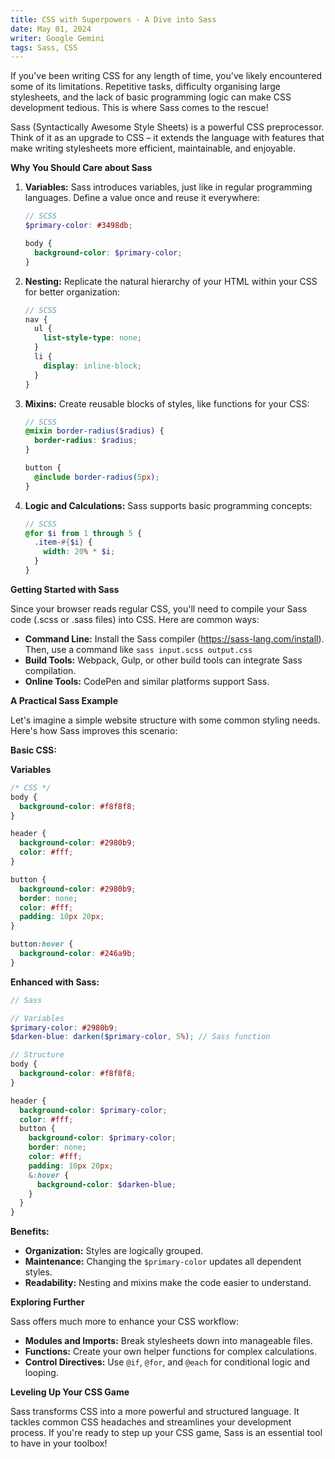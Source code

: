```yaml
---
title: CSS with Superpowers - A Dive into Sass
date: May 01, 2024
writer: Google Gemini
tags: Sass, CSS
---
```


If you've been writing CSS for any length of time, you've likely encountered some of its limitations. Repetitive tasks, difficulty organising large stylesheets, and the lack of basic programming logic can make CSS development tedious. This is where Sass comes to the rescue!

Sass (Syntactically Awesome Style Sheets) is a powerful CSS preprocessor. Think of it as an upgrade to CSS – it extends the language with features that make writing stylesheets more efficient, maintainable, and enjoyable.

**Why You Should Care about Sass**

1. **Variables:** Sass introduces variables, just like in regular programming languages. Define a value once and reuse it everywhere:

   ```scss
   // SCSS
   $primary-color: #3498db;

   body {
     background-color: $primary-color;
   }
   ```

2. **Nesting:** Replicate the natural hierarchy of your HTML within your CSS for better organization:

   ```scss
   // SCSS
   nav {
     ul {
       list-style-type: none;
     }
     li {
       display: inline-block;
     }
   }
   ```

3. **Mixins:** Create reusable blocks of styles, like functions for your CSS:

   ```scss
   // SCSS
   @mixin border-radius($radius) {
     border-radius: $radius;
   }

   button {
     @include border-radius(5px);
   }
   ```

4. **Logic and Calculations:** Sass supports basic programming concepts:

   ```scss
   // SCSS
   @for $i from 1 through 5 {
     .item-#{$i} {
       width: 20% * $i;
     }
   }
   ```

**Getting Started with Sass**

Since your browser reads regular CSS, you'll need to compile your Sass code (.scss or .sass files) into CSS. Here are common ways:

- **Command Line:** Install the Sass compiler (https://sass-lang.com/install). Then, use a command like `sass input.scss output.css`
- **Build Tools:** Webpack, Gulp, or other build tools can integrate Sass compilation.
- **Online Tools:** CodePen and similar platforms support Sass.

**A Practical Sass Example**

Let's imagine a simple website structure with some common styling needs. Here's how Sass improves this scenario:

**Basic CSS:**

**Variables**

```css
/* CSS */
body {
  background-color: #f8f8f8;
}

header {
  background-color: #2980b9;
  color: #fff;
}

button {
  background-color: #2980b9;
  border: none;
  color: #fff;
  padding: 10px 20px;
}

button:hover {
  background-color: #246a9b;
}
```

**Enhanced with Sass:**

```scss
// Sass

// Variables
$primary-color: #2980b9;
$darken-blue: darken($primary-color, 5%); // Sass function

// Structure
body {
  background-color: #f8f8f8;
}

header {
  background-color: $primary-color;
  color: #fff;
  button {
    background-color: $primary-color;
    border: none;
    color: #fff;
    padding: 10px 20px;
    &:hover {
      background-color: $darken-blue;
    }
  }
}
```

**Benefits:**

- **Organization:** Styles are logically grouped.
- **Maintenance:** Changing the `$primary-color` updates all dependent styles.
- **Readability:** Nesting and mixins make the code easier to understand.

**Exploring Further**

Sass offers much more to enhance your CSS workflow:

- **Modules and Imports:** Break stylesheets down into manageable files.
- **Functions:** Create your own helper functions for complex calculations.
- **Control Directives:** Use `@if`, `@for`, and `@each` for conditional logic and looping.

**Leveling Up Your CSS Game**

Sass transforms CSS into a more powerful and structured language. It tackles common CSS headaches and streamlines your development process. If you're ready to step up your CSS game, Sass is an essential tool to have in your toolbox!
